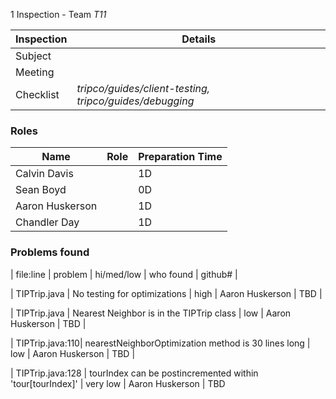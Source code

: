 1 Inspection - Team *T11* 
 
| Inspection | Details |
| ----- | ----- |
| Subject | |
| Meeting | |
| Checklist | *tripco/guides/client-testing, tripco/guides/debugging* |

### Roles

| Name | Role |Preparation Time |
| ---- | ---- | ---- |
| Calvin Davis |  | 1D |
| Sean Boyd |  | 0D |
| Aaron Huskerson |  | 1D |
| Chandler Day |  | 1D |

### Problems found

| file:line | problem | hi/med/low | who found | github#  |


| TIPTrip.java | No testing for optimizations | high | Aaron Huskerson | TBD |

| TIPTrip.java | Nearest Neighbor is in the TIPTrip class | low | Aaron Huskerson | TBD  |

| TIPTrip.java:110| nearestNeighborOptimization method is 30 lines long | low | Aaron Huskerson | TBD |

| TIPTrip.java:128 | tourIndex can be postincremented within 'tour[tourIndex]' | very low | Aaron Huskerson | TBD  
